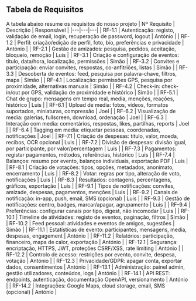 
## Tabela de Requisitos

A tabela abaixo resume os requisitos do nosso projeto
| Nº Requisito | Descrição | Responsável |
|---|---|---|
| RF-1.1 | Autenticação: registo, validação de email, login, recuperação de password, logout | António |
| RF-1.2 | Perfil: criação/edição de perfil, foto, bio, preferências e privacidade | António |
| RF-2.1 | Gestão de amizades: pesquisa, pedidos, aceitação, bloqueio, remoção | Luis |
| RF-3.1 | Criação e configuração de eventos: título, data/hora, localização, permissões | Simão |
| RF-3.2 | Convites e participação: enviar convites, respostas, co-anfitriões, listas | Simão |
| RF-3.3 | Descoberta de eventos: feed, pesquisa por palavra-chave, filtros, mapa | Simão |
| RF-4.1 | Localização: permissões GPS, pesquisa por proximidade, alternativas manuais | Simão |
| RF-4.2 | Check-in: check-in/out por GPS, validação de proximidade e histórico | Simão |
| RF-5.1 | Chat de grupo: mensagens em tempo real, media, menções, reações, histórico | Luis |
| RF-6.1 | Upload de media: fotos, vídeos, formatos suportados, miniaturas, compressão | Joel |
| RF-6.2 | Visualização de media: galerias, fullscreen, download, ordenação | Joel |
| RF-6.3 | Interação com media: comentários, respostas, likes, partilhas, reports | Joel |
| RF-6.4 | Tagging em media: etiquetar pessoas, coordenadas, notificações | Joel |
| RF-7.1 | Criação de despesas: título, valor, moeda, recibos, OCR opcional | Luis |
| RF-7.2 | Divisão de despesas: divisão igual, por participante, por valor/percentagem | Luis |
| RF-7.3 | Pagamentos: registar pagamentos, métodos, referências, histórico | Luis |
| RF-7.4 | Balanços: resumo por evento, balanços individuais, exportação PDF | Luis |
| RF-8.1 | Criação de votações: tipos, opções, metadados, anonimato, encerramento | Luis |
| RF-8.2 | Votar: regras por tipo, alteração de voto, notificações | Luis |
| RF-8.3 | Resultados: contagens, percentagens, gráficos, exportação | Luis |
| RF-9.1 | Tipos de notificações: convites, amizade, despesas, pagamentos, menções | Luis |
| RF-9.2 | Canais de notificação: in-app, push, email, SMS (opcional) | Luis |
| RF-9.3 | Gestão de notificações: centro, badges, marcar/apagar, agrupamento | Luis |
| RF-9.4 | Preferências: configurar canais por tipo, digest, não incomodar | Luis |
| RF-10.1 | Timeline de atividades: registo de eventos, paginação, filtros | Simão |
| RF-10.2 | Feed pessoal: atividades e eventos de amigos, sugestões | Simão |
| RF-11.1 | Estatísticas de evento: participantes, mensagens, media, despesas, engagement | António |
| RF-11.2 | Relatórios: participação, financeiro, mapa de calor, exportação | António |
| RF-12.1 | Segurança: encriptação, HTTPS, JWT, proteções CSRF/XSS, rate limiting | António |
| RF-12.2 | Controlo de acesso: restrições por evento, convite, despesa, votação | António |
| RF-12.3 | Privacidade/GDPR: apagar conta, exportar dados, consentimentos | António |
| RF-13.1 | Administração: painel admin, gestão utilizadores, conteúdos, logs | António |
| RF-14.1 | API REST: endpoints, autenticação, documentação OpenAPI, versionamento | António |
| RF-14.2 | Integrações: Google Maps, cloud storage, email, SMS (opcional) | António |

